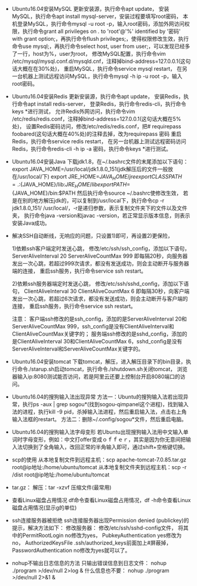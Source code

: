 - Ubuntu16.04安装MySQL
  更新安装源，执行命令apt update，
  安装MySQL，执行命令apt install mysql-server，安装过程要填写root密码，
  本机登录MySQL，执行命令mysql -u root -p，输入root密码，添加外网访问权限，执行命令grant all privileges on *.* to 'root'@'%' identified by '密码' with grant option;，再执行命令flush privileges;，使得权限修改生效，执行命令use mysql;，再执行命令select host, user from user;，可以发现已经多了一行，host为%，user为root，
  修改MySQL配置，执行命令vim /etc/mysql/mysql.conf.d/mysqld.cnf，注释掉bind-address=127.0.0.1(这句话大概在在30%处)，
  重启MySQL，执行命令service mysql restart，
  在另一台机器上测试远程访问MySQL，执行命令mysql -h ip -u root -p，输入root密码。


- Ubuntu16.04安装Redis
  更新安装源，执行命令apt update，
  安装Redis，执行命令apt install redis-server，
  登录Redis，执行命令redis-cli，执行命令keys *进行测试，
  允许Redis外网访问，执行命令vim /etc/redis/redis.conf，注释掉bind-address=127.0.0.1(这句话大概在5%处)，
  设置Redis密码访问，修改/etc/redis/redis.conf，把# requirepass foobared(这句话大概在40%处)的注释去掉，改为requirepass 密码
  重启Redis，执行命令service redis restart，
  在另一台机器上测试远程密码访问Redis，执行命令redis-cli -h ip -a 密码，执行命令keys *进行测试。


- Ubuntu16.04安装Java
  下载jdk1.8，在~/.bashrc文件的末尾添加以下语句：
  export JAVA_HOME=/usr/local/jdk1.8.0_151(jdk解压后的文件一般放在/usr/local/下)
  export JRE_HOME=${JAVA_HOME}/jre
  export CLASSPATH=.:${JAVA_HOME}/lib:${JRE_HOME}/lib
  export PATH=${JAVA_HOME}/bin:$PATH
  然后执行命令source ~/.bashrc使修改生效，
  若是在别的地方解压jdk的，可以复制到/usr/local下，执行命令cp -r jdk1.8.0_151/ /usr/local/，-r是递归参数，表示复制文件夹下的文件以及文件夹，
  执行命令java -version和javac -version，若正常显示版本信息，则表示安装Java成功。


- 解决SSH自动断线，无响应的问题，只设置1)即可，再设置2)更保险，

  1)依赖ssh客户端定时发送心跳，
  修改/etc/ssh/ssh_config，添加以下语句，
  ServerAliveInterval 20
  ServerAliveCountMax 999
  即每隔20秒，向服务器发出一次心跳，若超过999次请求，都没有发送成功，则会主动断开与服务器端的连接，
  重启ssh服务，执行命令service ssh restart。
   
  2)依赖ssh服务器端定时发送心跳，
  修改/etc/ssh/sshd_config，添加以下语句，
  ClientAliveInterval 30
  ClientAliveCountMax 6
  即每隔30秒，向客户端发出一次心跳，若超过6次请求，都没有发送成功，则会主动断开与客户端的连接，
  重启ssh服务，执行命令service ssh restart。

  注意：
  客户端ssh修改的是ssh_config，添加的是ServerAliveInterval 20和ServerAliveCountMax 999，ssh_config是没有ClientAliveInterval和ClientAliveCountMax关键字的；
  服务端ssh修改的是sshd_config，添加的是ClientAliveInterval 30和ClientAliveCountMax 6，sshd_config是没有ServerAliveInterval和ServerAliveCountMax关键字的。


- Ubuntu16.04安装tomcat
  下载tomcat，解压，进入解压目录下的bin目录，执行命令./starup.sh启动tomcat，执行命令./shutdown.sh关闭tomcat，
  浏览器输入ip:8080测试能否访问，若是阿里云还要上控制台开启8080端口的访问。


- Ubuntu16.04的搜狗输入法出现异常
  方法一：Ubuntu的搜狗输入法若出现异常，执行ps -aux | grep sogou*(找到sogou-qimpanel这个进程)，找到输入法的进程，执行kill -9 pid，杀掉输入法进程，然后重启输入法，点击右上角输入法框的restart。
  方法二：删除~/.config/sogou*文件，然后重启电脑。


- Ubuntu16.04的搜狗输入法字母变形
  若Ubuntu出现搜狗输入法用中文输入单词时字母变形，例如：中文打offer变成ｏｆｆｅｒ，其实是因为你无意间把输入法切换到了全角输入，改回正常的半角输入即可，通过shift+空格键切换。


- scp的使用
  从本地复制文件到远程主机：scp apache-tomcat-7.0.85.tar.gz root@ip地址:/home/ubuntu/tomcat
  从本地复制文件夹到远程主机：scp -r /dist root@ip地址:/home/ubuntu/tomcat


- tar.gz：
  解压：tar -xzvf 压缩文件(最常用)

- 查看Linux磁盘占用情况
  df命令查看Linux磁盘占用情况，df -h命令查看Linux磁盘占用情况(显示g的单位)


- ssh连接服务器被拒绝
  ssh连接服务器出现Permission denied (publickey)的提示，解决方法如下：
  修改服务器：
  修改/etc/ssh/sshd-config文件，
  将其中的PermitRootLogin no修改为yes，
  PubkeyAuthentication yes修改为no，
  AuthorizedKeysFile .ssh/authorized_keys前面加上#屏蔽掉，
  PasswordAuthentication no修改为yes就可以了。


- nohup不输出日志信息的方法
  只输出错误信息到日志文件：
  nohup ./program >/dev/null 2>log &
  什么信息也不要：
  nohup ./program >/dev/null 2>&1 &





















